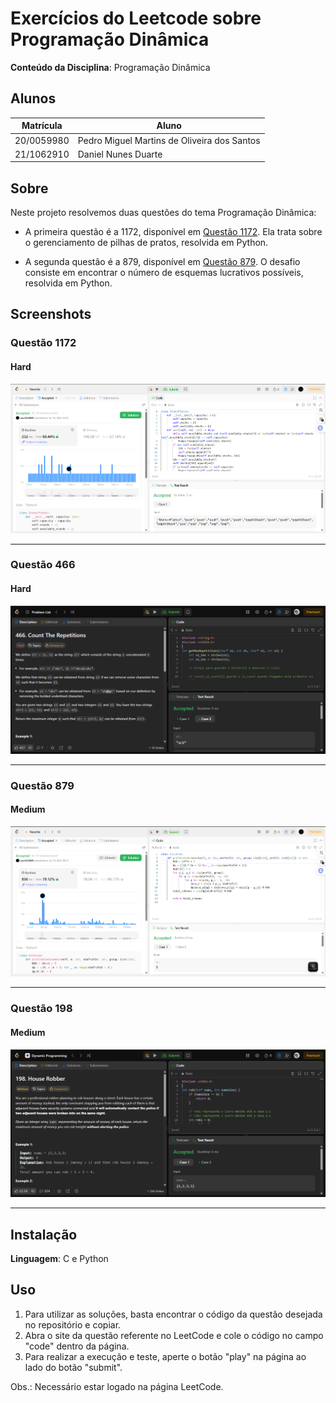 
# Exercícios do Leetcode sobre Programação Dinâmica

**Conteúdo da Disciplina**: Programação Dinâmica<br>

## Alunos

|Matrícula | Aluno |
| -- | -- |
| 20/0059980 | Pedro Miguel Martins de Oliveira dos Santos |
| 21/1062910 |  Daniel Nunes Duarte |

## Sobre

Neste projeto resolvemos duas questões do tema Programação Dinâmica:

- A primeira questão é a 1172, disponível em [Questão 1172](https://leetcode.com/problems/dinner-plate-stacks/description/?envType=problem-list-v2&envId=ozm4un4c). Ela trata sobre o gerenciamento de pilhas de pratos, resolvida em Python.

- A segunda questão é a 879, disponível em [Questão 879](https://leetcode.com/problems/profitable-schemes/description/?envType=problem-list-v2&envId=ozm4un4c). O desafio consiste em encontrar o número de esquemas lucrativos possíveis, resolvida em Python.

## Screenshots

### Questão 1172

#### Hard

![Resultado da Questão 1172](./imgs/result_Q1172.png)

---

### Questão 466

#### Hard

![Resultado da Questão 466](./imgs/result_q466.png)

---

### Questão 879

#### Medium

![Resultado da questão 879](./imgs/result_Q879.png)

---

### Questão 198

#### Medium

![Resultado da questão 198](./imgs/result_q198.png)

---

## Instalação

**Linguagem**: C e Python<br>

## Uso

1. Para utilizar as soluções, basta encontrar o código da questão desejada no repositório e copiar.
2. Abra o site da questão referente no LeetCode e cole o código no campo "code" dentro da página.
3. Para realizar a execução e teste, aperte o botão "play" na página ao lado do botão "submit".

Obs.: Necessário estar logado na página LeetCode.
